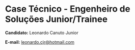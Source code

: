 # Case Técnico - Engenheiro de Soluções Junior/Trainee
**Candidato:** Leonardo Canuto Junior

**E-mail:** leonardo.cjr@hotmail.com
